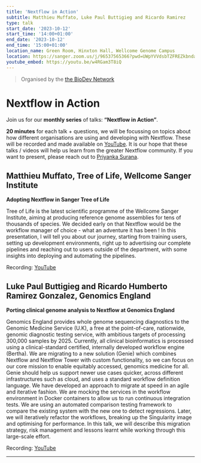 ```yaml
---
title: 'Nextflow in Action'
subtitle: Matthieu Muffato, Luke Paul Buttigieg and Ricardo Ramirez
type: talk
start_date: '2023-10-12'
start_time: '14:00+01:00'
end_date: '2023-10-12'
end_time: '15:00+01:00'
location_name: Green Room, Hinxton Hall, Wellcome Genome Campus
location: https://sanger.zoom.us/j/96537565366?pwd=UWpYVVdsbTZFREZkbndaZGNkNGJrdz09
youtube_embed: https://youtu.be/w4RGam3T8iQ
---
```


> Organised by the [the BioDev Network](https://www.youtube.com/@biodev-network)

# Nextflow in Action

Join us for our **monthly series** of talks: **“Nextflow in Action”**.

**20 minutes** for each talk + questions, we will be focussing on topics about how different organisations are using and developing with Nextflow.
These will be recorded and made available on [YouTube](https://www.youtube.com/@workflows-community).
It is our hope that these talks / videos will help us learn from the greater Nextflow community. If you want to present, please reach out to [Priyanka Surana](mailto:ps22@sanger.ac.uk).

## Matthieu Muffato, Tree of Life, Wellcome Sanger Institute

**Adopting Nextflow in Sanger Tree of Life**

Tree of Life is the latest scientific programme of the Wellcome Sanger Institute, aiming at producing reference genome assemblies for tens of thousands of species. We decided early on that Nextflow would be the workflow manager of choice - what an adventure it has been ! In this presentation, I will tell you about our journey, starting from training users, setting up development environments, right up to advertising our complete pipelines and reaching out to users outside of the department, with some insights into deploying and automating the pipelines.

Recording: [YouTube](https://youtu.be/w4RGam3T8iQ)

## Luke Paul Buttigieg and Ricardo Humberto Ramirez Gonzalez, Genomics England

**Porting clinical genome analysis to Nextflow at Genomics England**

Genomics England provides whole genome sequencing diagnostics to the Genomic Medicine Service (U.K), a free at the point-of-care, nationwide, genomic diagnostic testing service, with ambitious targets of processing 300,000 samples by 2025. Currently, all clinical bioinformatics is processed using a clinical-standard certified, internally developed workflow engine (Bertha). We are migrating to a new solution (Genie) which combines Nextflow and Nextflow Tower with custom functionality, so we can focus on our core mission to enable equitably accessed, genomics medicine for all. Genie should help us support newer use cases quicker, across different infrastructures such as cloud, and uses a standard workflow definition language. We have developed an approach to migrate at speed in an agile and iterative fashion. We are mocking the services in the workflow environment in Docker containers to allow us to run continuous integration tests. We are using an automated comparison testing framework to compare the existing system with the new one to detect regressions. Later, we will iteratively refactor the workflows, breaking up the Singularity image and optimising for performance. In this talk, we will describe this migration strategy, risk management and lessons learnt while working through this large-scale effort.

Recording: [YouTube](https://youtu.be/xLQWFvbHszE)

---
